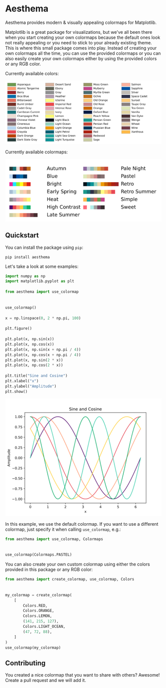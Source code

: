 # Aesthema

Aesthema provides modern &amp; visually appealing colormaps for Matplotlib.

Matplotlib is a great package for visualizations, but we've all been there when you start creating your own colormaps because the default ones look not really appealing or you need to stick to your already existing theme.
This is where this small package comes into play. Instead of creating your own colormaps all the time, you can use the provided colormaps or you can also easily create your own colormaps either by using the provided colors or any RGB color.

Currently available colors:

![Available colors](https://github.com/jspieler/aesthema/blob/main/docs/colors.svg?raw=True)

Currently available colormaps:

![Available colormaps](https://github.com/jspieler/aesthema/blob/main/docs/colormaps.svg?raw=True)

## Quickstart

You can install the package using `pip`:

```
pip install aesthema
```

Let's take a look at some examples:

```python
import numpy as np
import matplotlib.pyplot as plt

from aesthema import use_colormap


use_colormap()

x = np.linspace(0, 2 * np.pi, 100)

plt.figure()

plt.plot(x, np.sin(x))
plt.plot(x, np.cos(x))
plt.plot(x, np.sin(x + np.pi / 4))
plt.plot(x, np.cos(x + np.pi / 4))
plt.plot(x, np.sin(2 * x))
plt.plot(x, np.cos(2 * x))

plt.title("Sine and Cosine")
plt.xlabel("x")
plt.ylabel("Amplitude")
plt.show()
```

![Line plot example](./docs/lineplot.svg)

In this example, we use the default colormap. If you want to use a different colormap, just specify it when calling `use_colormap`, e.g.:

```python
from aesthema import use_colormap, Colormaps


use_colormap(Colormaps.PASTEL)
```

You can also create your own custom colormap using either the colors provided in this package or any RGB color:

```python
from aesthema import create_colormap, use_colormap, Colors


my_colormap = create_colormap(
    [
        Colors.RED,
        Colors.ORANGE,
        Colors.LEMON,
        (141, 215, 127),
        Colors.LIGHT_OCEAN,
        (47, 72, 88),
    ]
)
use_colormap(my_colormap)
```

## Contributing

You created a nice colormap that you want to share with others? Awesome! Create a pull request and we will add it.

